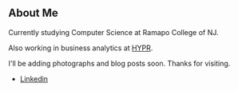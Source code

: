 ## About Me

Currently studying Computer Science at Ramapo College of NJ.

Also working in business analytics at [HYPR](https://www.hyprbrands.com).

I'll be adding photographs and blog posts soon. Thanks for visiting.

- [Linkedin](https://www.linkedin.com/in/philipglazman/)

